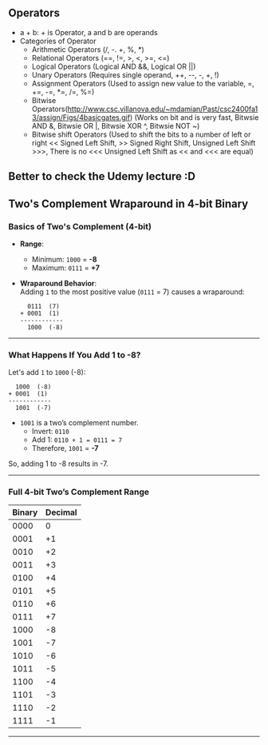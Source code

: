 ## Operators
- a + b: + is Operator, a and b are operands
- Categories of Operator
    - Arithmetic Operators (/, -. +, %, *)
    - Relational Operators (==, !=, >, <, >=, <=)
    - Logical Operators (Logical AND &&, Logical OR ||)
    - Unary Operators (Requires single operand, ++, --, -, +, !)
    - Assignment Operators (Used to assign new value to the variable, =, +=, -=, *=, /=, %=)
    - Bitwise Operators(http://www.csc.villanova.edu/~mdamian/Past/csc2400fa13/assign/Figs/4basicgates.gif) (Works on bit and is very fast, Bitwsie AND &, Bitwsie OR |, Bitwsie XOR ^, Bitwsie NOT ~)
    - Bitwise shift Operators (Used to shift the bits to a number of left or right << Signed Left Shift, >> Signed Right Shift, Unsigned Left Shift >>>, There is no <<< Unsigned Left Shift as << and <<< are equal)

Better to check the Udemy lecture :D 
---

## Two's Complement Wraparound in 4-bit Binary

### Basics of Two's Complement (4-bit)

- **Range**:  
  - Minimum: `1000` = **-8**  
  - Maximum: `0111` = **+7**

- **Wraparound Behavior**:  
  Adding `1` to the most positive value (`0111` = 7) causes a wraparound:
  ```Text
    0111  (7)
  + 0001  (1)
  ------------
    1000  (-8)
  ```

---

### What Happens If You Add 1 to -8?

Let's add `1` to `1000` (-8):

  ```Text
    1000  (-8)
  + 0001  (1)
  ------------
    1001  (-7)
  ```
- `1001` is a two’s complement number.
  - Invert: `0110`
  - Add 1: `0110 + 1 = 0111 = 7`
  - Therefore, `1001` = **-7**

So, adding 1 to -8 results in -7.

---

### Full 4-bit Two’s Complement Range

| Binary | Decimal |
|--------|---------|
| 0000   | 0       |
| 0001   | +1      |
| 0010   | +2      |
| 0011   | +3      |
| 0100   | +4      |
| 0101   | +5      |
| 0110   | +6      |
| 0111   | +7      |
| 1000   | -8      |
| 1001   | -7      |
| 1010   | -6      |
| 1011   | -5      |
| 1100   | -4      |
| 1101   | -3      |
| 1110   | -2      |
| 1111   | -1      |

---
